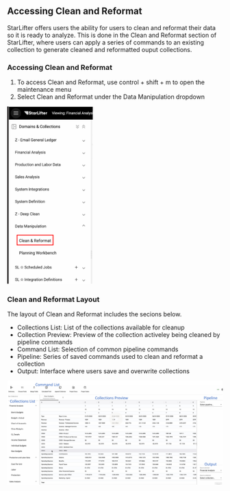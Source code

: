 ## Accessing Clean and Reformat
StarLifter offers users the ability for users to clean and reformat their data so it is ready to analyze. This is done in the Clean and Reformat section of StarLifter, where users can apply a series of commands to an existing collection to generate cleaned and reformatted ouput collections.

### Accessing Clean and Reformat
1. To access Clean and Reformat, use control + shift + m to open the maintenance menu
2. Select Clean and Reformat under the Data Manipulation dropdown

<img src="../assets/access_clean_and_reformat_matt.png"  style="width:200px" class="border"></img>


### Clean and Reformat Layout
The layout of Clean and Reformat includes the secions below.

* Collections List: List of the collections available for cleanup
* Collection Preview: Preview of the collection activeley being cleaned by pipeline commands
* Command List: Selection of common pipeline commands
* Pipeline: Series of saved commands used to clean and reformat a collection
* Output: Interface where users save and overwrite collections

<img src="../assets/pipeline_layout_matt.png"  style="width:800px" class="border"></img>
